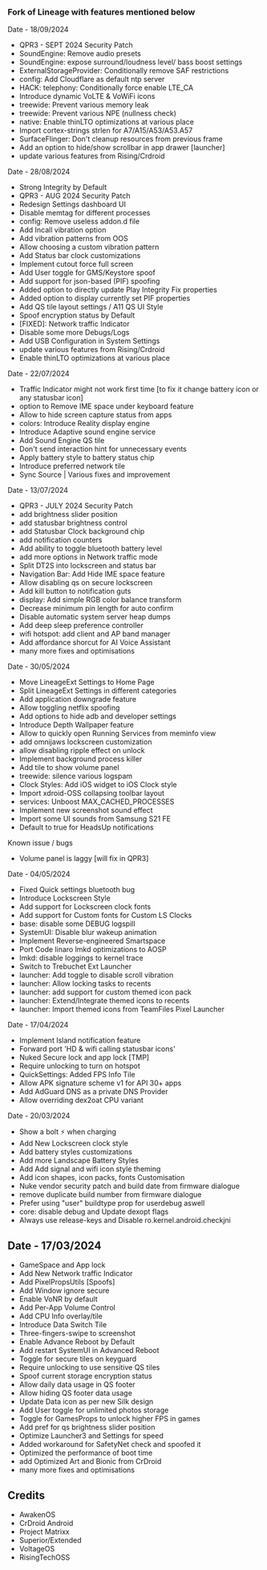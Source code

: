 ### Fork of Lineage with features mentioned below

Date - 18/09/2024
* QPR3 - SEPT 2024 Security Patch
* SoundEngine: Remove audio presets
* SoundEngine: expose surround/loudness level/ bass boost settings
* ExternalStorageProvider: Conditionally remove SAF restrictions
* config: Add Cloudflare as default ntp server
* HACK: telephony: Conditionally force enable LTE_CA
* Introduce dynamic VoLTE & VoWiFi icons
* treewide: Prevent various memory leak
* treewide: Prevent various NPE (nullness check)
* native: Enable thinLTO optimizations at various place
* Import cortex-strings strlen for A7/A15/A53/A53.A57
* SurfaceFlinger: Don't cleanup resources from previous frame
* Add an option to hide/show scrollbar in app drawer [launcher]
* update various features from Rising/Crdroid

Date - 28/08/2024
* Strong Integrity by Default
* QPR3 - AUG 2024 Security Patch
* Redesign Settings dashboard UI
* Disable memtag for different processes
* config: Remove useless addon.d file
* Add Incall vibration option
* Add vibration patterns from OOS
* Allow choosing a custom vibration pattern
* Add Status bar clock customizations
* Implement cutout force full screen
* Add User toggle for GMS/Keystore spoof
* Add support for json-based (PIF) spoofing
* Added option to directly update Play Integrity Fix properties
* Added option to display currently set PIF properties
* Add QS tile layout settings / A11 QS UI Style
* Spoof encryption status by Default
* [FIXED]: Network traffic Indicator
* Disable some more Debugs/Logs
* Add USB Configuration in System Settings
* update various features from Rising/Crdroid
* Enable thinLTO optimizations at various place

Date - 22/07/2024
* Traffic Indicator might not work first time
[to fix it change battery icon or any statusbar icon]
* option to Remove IME space under keyboard feature
* Allow to hide screen capture status from apps
* colors: Introduce Reality display engine
* Introduce Adaptive sound engine service
* Add Sound Engine QS tile
* Don't send interaction hint for unnecessary events
* Apply battery style to battery status chip
* Introduce preferred network tile
* Sync Source | Various fixes and improvement

Date - 13/07/2024
* QPR3 - JULY 2024 Security Patch
* add brightness slider position
* add statusbar brightness control
* add Statusbar Clock background chip
* add notification counters
* Add ability to toggle bluetooth battery level
* add more options in Network traffic mode
* Split DT2S into lockscreen and status bar
* Navigation Bar: Add Hide IME space feature
* Allow disabling qs on secure lockscreen
* Add kill button to notification guts
* display: Add simple RGB color balance transform
* Decrease minimum pin length for auto confirm
* Disable automatic system server heap dumps
* Add deep sleep preference controller
* wifi hotspot: add client and AP band manager
* Add affordance shorcut for AI Voice Assistant
* many more fixes and optimisations

Date - 30/05/2024
* Move LineageExt Settings to Home Page
* Split LineageExt Settings in different categories
* Add application downgrade feature
* Allow toggling netflix spoofing
* Add options to hide adb and developer settings
* Introduce Depth Wallpaper feature
* Allow to quickly open Running Services from meminfo view
* add omnijaws lockscreen customization
* allow disabling ripple effect on unlock
* Implement background process killer
* Add tile to show volume panel
* treewide: silence various logspam
* Clock Styles: Add iOS widget to iOS Clock style
* Import xdroid-OSS collapsing toolbar layout
* services: Unboost MAX_CACHED_PROCESSES
* Implement new screenshot sound effect
* Import some UI sounds from Samsung S21 FE
* Default to true for HeadsUp notifications

Known issue / bugs
* Volume panel is laggy [will fix in QPR3]

Date - 04/05/2024
* Fixed Quick settings bluetooth bug
* Introduce Lockscreen Style
* Add support for Lockscreen clock fonts
* Add support for Custom fonts for Custom LS Clocks
* base: disable some DEBUG logspill
* SystemUI: Disable blur wakeup animation
* Implement Reverse-engineered Smartspace
* Port Code linaro lmkd optimizations to AOSP
* lmkd: disable loggings to kernel trace
* Switch to Trebuchet Ext Launcher
* launcher: Add toggle to disable scroll vibration
* launcher: Allow locking tasks to recents
* launcher: add support for custom themed icon pack
* launcher: Extend/Integrate themed icons to recents
* launcher: Import themed icons from TeamFiles Pixel Launcher

Date - 17/04/2024
* Implement Island notification feature
* Forward port 'HD & wifi calling statusbar icons'
* Nuked Secure lock and app lock [TMP]
* Require unlocking to turn on hotspot
* QuickSettings: Added FPS Info Tile
* Allow APK signature scheme v1 for API 30+ apps
* Add AdGuard DNS as a private DNS Provider
* Allow overriding dex2oat CPU variant

Date - 20/03/2024
* Show a bolt ⚡ when charging
* Add New Lockscreen clock style
* Add battery styles customizations
* Add more Landscape Battery Styles
* Add Add signal and wifi icon style theming
* Add icon shapes, icon packs, fonts Customisation
* Nuke vendor security patch and build date from firmware dialogue
* remove duplicate build number from firmware dialogue
* Prefer using "user" buildtype prop for userdebug aswell
* core: disable debug and Update dexopt flags
* Always use release-keys and Disable ro.kernel.android.checkjni

Date - 17/03/2024
----------
* GameSpace and App lock
* Add New Network traffic Indicator
* Add PixelPropsUtils [Spoofs]
* Add Window ignore secure
* Enable VoNR by default
* Add Per-App Volume Control
* Add CPU Info overlay/tile
* Introduce Data Switch Tile
* Three-fingers-swipe to screenshot
* Enable Advance Reboot by Default
* Add restart SystemUI in Advanced Reboot
* Toggle for secure tiles on keyguard
* Require unlocking to use sensitive QS tiles
* Spoof current storage encryption status
* Allow daily data usage in QS footer 
* Allow hiding QS footer data usage
* Update Data icon as per new Silk design
* Add User toggle for unlimited photos storage
* Toggle for GamesProps to unlock higher FPS in games
* Add pref for qs brightness slider position
* Optimize Launcher3 and Settings for speed
* Added workaround for SafetyNet check and spoofed it
* Optimized the performance of boot time
* add Optimized Art and Bionic from CrDroid
* many more fixes and optimisations

Credits
---------
* AwakenOS
* CrDroid Android
* Project Matrixx
* Superior/Extended
* VoltageOS
* RisingTechOSS

